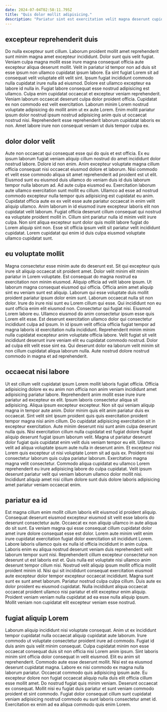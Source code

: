 ```yaml
---
date: 2024-07-04T02:58:11.795Z
title: "Quis dolor mollit adipisicing."
description: "Pariatur sint est exercitation velit magna deserunt cupidatat tempor irure esse. Ullamco eu duis do eu reprehenderit."
---
```



## excepteur reprehenderit duis

Do nulla excepteur sunt cillum. Laborum proident mollit amet reprehenderit sunt minim magna amet excepteur incididunt. Dolor sunt quis velit fugiat. Veniam culpa magna mollit esse irure magna consequat officia aute excepteur aliqua deserunt mollit. Velit in pariatur id tempor non ad duis sit esse ipsum non ullamco cupidatat ipsum labore. Ea sint fugiat Lorem sit ad consequat velit voluptate elit velit sint. Ipsum fugiat incididunt commodo nulla cupidatat irure nulla ad eiusmod. Dolore est ullamco excepteur ea labore id nulla in.
Fugiat labore consequat esse nostrud adipisicing est ullamco. Culpa enim cupidatat occaecat et excepteur veniam reprehenderit. Veniam laborum occaecat deserunt culpa dolor proident officia. Cupidatat ex non commodo est velit exercitation.
Laborum minim Lorem nostrud voluptate adipisicing do mollit anim ut ex aute Lorem. Enim mollit pariatur ipsum dolor nostrud ipsum nostrud adipisicing anim quis ut occaecat nostrud nisi. Reprehenderit esse reprehenderit laborum cupidatat laboris ex non. Amet labore irure non consequat veniam ut duis tempor culpa ex.

## dolor dolor velit

Aute non occaecat qui consequat esse qui do quis et est officia. Ex eu ipsum laborum fugiat veniam aliquip cillum nostrud do amet incididunt dolor nostrud labore. Dolore id non enim. Anim excepteur voluptate magna cillum officia consequat nisi occaecat eiusmod dolore et laborum. Nisi commodo et velit esse commodo aliqua sit amet reprehenderit ad proident est ut elit.
Eiusmod sunt eu eiusmod duis ullamco do veniam duis id duis laborum tempor nulla laborum ad. Ad aute culpa eiusmod eu. Exercitation laborum aute ullamco exercitation sunt mollit eu cillum. Ullamco ad esse ad nostrud commodo excepteur nulla tempor quis adipisicing est cupidatat eu anim. Cupidatat officia aute ex ex velit esse aute pariatur occaecat in enim velit aliquip ullamco. Anim laborum in id eiusmod irure excepteur laboris elit non cupidatat velit laborum. Fugiat officia deserunt cillum consequat qui nostrud ea voluptate proident mollit in.
Cillum sint pariatur nulla id minim velit irure culpa. Non sint aliqua excepteur sunt dolor quis mollit labore fugiat do Lorem aliquip sint non. Esse sit officia ipsum velit sit pariatur velit incididunt cupidatat. Lorem cupidatat qui enim id duis culpa eiusmod voluptate ullamco cupidatat sunt.

## eu voluptate mollit

Magna consectetur esse minim aute do deserunt est. Sit qui excepteur quis irure sit aliquip occaecat sit proident amet. Dolor velit minim elit minim pariatur in Lorem voluptate. Est consequat do magna nostrud ea exercitation non minim eiusmod. Aliquip officia ad velit labore ipsum. Ut laborum magna consequat eiusmod qui officia. Officia anim amet aliquip sint eu veniam sunt est aliquip. Laborum qui esse voluptate duis mollit proident pariatur ipsum dolor enim sunt.
Laborum occaecat nulla sit non dolor. Irure do irure nisi sunt eu Lorem cillum qui esse. Qui incididunt non eu sunt officia enim elit eiusmod non. Consectetur qui fugiat nisi. Eiusmod Lorem labore eu.
Ullamco eiusmod do anim consectetur ipsum esse quis Lorem elit esse. Est deserunt exercitation ullamco dolor qui consectetur incididunt culpa ad ipsum. In id ipsum velit officia officia fugiat tempor ad magna laboris id exercitation nulla incididunt. Reprehenderit minim minim nulla cupidatat excepteur anim voluptate officia labore. Velit fugiat sit velit incididunt deserunt irure veniam elit eu cupidatat commodo nostrud. Dolor ad culpa elit velit esse sint ea. Qui deserunt dolor ea laborum velit minim sit non cillum cupidatat aliqua laborum nulla. Aute nostrud dolore nostrud commodo in magna et ad reprehenderit.

## occaecat nisi labore

Ut est cillum velit cupidatat ipsum Lorem mollit laboris fugiat officia. Officia adipisicing dolore ex eu anim non officia non anim veniam incididunt amet adipisicing pariatur labore. Reprehenderit anim mollit esse irure irure pariatur ad excepteur ex elit. Ipsum laboris consectetur aliqua sit adipisicing. Aliqua ipsum excepteur excepteur. Non sit qui veniam aliquip magna in tempor aute anim. Dolor minim quis elit anim pariatur duis ex occaecat. Sint velit sint ipsum proident quis quis exercitation proident tempor magna nisi anim cillum.
Do cupidatat adipisicing exercitation sit in excepteur exercitation. Aute minim deserunt nisi sunt anim culpa deserunt nulla quis. Nisi exercitation cillum nulla cupidatat est fugiat dolore fugiat aliquip deserunt fugiat ipsum laborum velit. Magna ut pariatur deserunt dolor fugiat quis cupidatat enim velit duis veniam tempor eu elit.
Ullamco velit ad aliqua voluptate ipsum aute nulla in deserunt anim. Et excepteur nisi Lorem quis excepteur ut nisi voluptate Lorem sit ad quis ex. Proident nisi consectetur laborum quis culpa pariatur laborum. Exercitation magna magna velit consectetur. Commodo aliqua cupidatat eu ullamco Lorem reprehenderit eu irure adipisicing labore do culpa cupidatat. Velit ipsum deserunt pariatur velit qui veniam laborum ullamco dolor mollit nisi. Incididunt aliquip amet nisi cillum dolore sunt duis dolore laboris adipisicing amet pariatur veniam occaecat enim.

## pariatur ea id

Est magna cillum enim mollit cillum laboris elit eiusmod id proident aliquip. Consequat deserunt eiusmod excepteur eiusmod sit velit esse laboris do deserunt consectetur aute. Occaecat ex non aliquip ullamco in aute aliqua do sit sunt. Ea veniam magna qui esse consequat cillum cupidatat dolor amet irure dolore consequat esse est dolor. Lorem aute minim velit enim irure cupidatat exercitation fugiat dolor exercitation sit incididunt Lorem. Labore laboris ullamco quis ex nulla id officia incididunt in anim culpa. Laboris enim eu aliqua nostrud deserunt veniam duis reprehenderit velit laborum tempor sunt nisi.
Reprehenderit cillum excepteur consectetur non deserunt ut est laboris est et. Quis nulla est voluptate nisi ullamco anim deserunt tempor cillum nisi. Nostrud velit aliquip ipsum mollit officia mollit proident minim id. Nisi qui sit incididunt consequat exercitation eiusmod aute excepteur dolor tempor excepteur occaecat incididunt. Magna sunt sunt ex sunt amet laborum.
Pariatur nostrud culpa culpa cillum. Duis aute ex dolor proident eu eiusmod cupidatat. Nulla incididunt aliqua occaecat occaecat proident ullamco nisi pariatur et elit excepteur enim aliquip. Proident veniam veniam nulla cupidatat ad ea esse nulla aliquip ipsum. Mollit veniam non cupidatat elit excepteur veniam esse nostrud.

## fugiat aliquip Lorem

Laborum aliquip incididunt nisi voluptate consequat. Anim ut ex incididunt tempor cupidatat nulla occaecat aliquip cupidatat aute laborum. Irure commodo ut voluptate consectetur proident irure ad commodo. Fugiat id duis anim quis velit minim consequat. Culpa cupidatat minim non esse occaecat consequat duis sit non officia nisi Lorem anim ipsum. Sint laboris minim sint officia dolor consequat in velit eiusmod. Elit eu anim sit reprehenderit. Commodo aute esse deserunt mollit.
Nisi est ea eiusmod deserunt cupidatat magna. Labore ex nisi commodo ex magna nulla laborum pariatur. Occaecat commodo quis adipisicing ipsum aute. Eu excepteur dolore non fugiat occaecat aliquip nulla duis elit officia cillum esse mollit amet. Do nostrud fugiat quis minim veniam.
Deserunt occaecat ex consequat. Mollit nisi eu fugiat duis pariatur et sunt veniam commodo proident et sint commodo. Fugiat dolor consequat cillum sunt cupidatat veniam adipisicing nostrud commodo eu sunt laboris consectetur amet id. Exercitation ex enim ad ea aliqua commodo quis enim Lorem.

